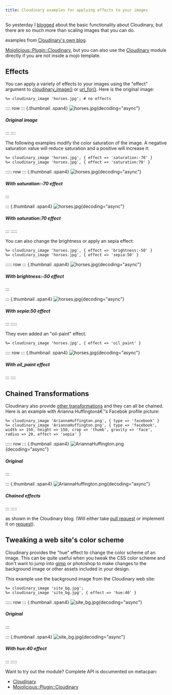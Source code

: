 ```yaml
---
title: Cloudinary examples for applying effects to your images
---
```


So yesterday I
[blogged](/blog/2012-07-10-cloudinary-how-to-deliver-your-static-images)
about the basic functionality about Cloudinary, but there are so much
more than scaling images that you can do.

examples from [Cloudinary's own
blog](http://cloudinary.com/blog/cloud_based_api_for_applying_effects_on_images).

[Mojolicious::Plugin::Cloudinary](https://metacpan.org/module/Mojolicious::Plugin::Cloudinary),
but you can also use the
[Cloudinary](https://metacpan.org/module/Cloudinary) module directly if
you are not inside a mojo template.

## Effects

You can apply a variety of effects to your images using the "effect"
argument to
[cloudinary_image()](https://metacpan.org/module/Mojolicious::Plugin::Cloudinary#cloudinary_image)
or [url_for()](https://metacpan.org/module/Cloudinary#url_for). Here is
the original image:

    %= cloudinary_image 'horses.jpg'; # no effects

:::: row
::: {.thumbnail .span4}
![horses.jpg](http://res.cloudinary.com/demo/image/upload/w_300/horses.jpg){decoding="async"}

##### Original image
:::
::::

The following examples modify the color saturation of the image. A
negative saturation value will reduce saturation and a positive will
increase it:

    %= cloudinary_image 'horses.jpg', { effect => 'saturation:-70' }
    %= cloudinary_image 'horses.jpg', { effect => 'saturation:70' }

::::: row
::: {.thumbnail .span4}
![horses.jpg](http://res.cloudinary.com/demo/image/upload/e_saturation:-70,w_300/horses.jpg){decoding="async"}

##### With saturation:-70 effect
:::

::: {.thumbnail .span4}
![horses.jpg](http://res.cloudinary.com/demo/image/upload/e_saturation:70,w_300/horses.jpg){decoding="async"}

##### With saturation:70 effect
:::
:::::

You can also change the brightness or apply an sepia effect:

    %= cloudinary_image 'horses.jpg', { effect => 'brightness:-50' }
    %= cloudinary_image 'horses.jpg', { effect => 'sepia:50' }

::::: row
::: {.thumbnail .span4}
![horses.jpg](http://res.cloudinary.com/demo/image/upload/e_brightness:-50,w_300/horses.jpg){decoding="async"}

##### With brightness:-50 effect
:::

::: {.thumbnail .span4}
![horses.jpg](http://res.cloudinary.com/demo/image/upload/e_sepia:50,w_300/horses.jpg){decoding="async"}

##### With sepia:50 effect
:::
:::::

They even added an "oil-paint" effect.

    %= cloudinary_image 'horses.jpg', { effect => 'oil_paint' }

:::: row
::: {.thumbnail .span4}
![horses.jpg](http://res.cloudinary.com/demo/image/upload/e_oil_paint,w_300/horses.jpg){decoding="async"}

##### With oil_paint effect
:::
::::

## Chained Transformations

Cloudinary also provide [other
transformations](http://cloudinary.com/documentation/image_transformations)
and they can all be chained. Here is an example with Arianna
Huffingtonâ€™s Facebok profile picture:

    %= cloudinary_image 'AriannaHuffington.png', { type => 'facebook' }
    %= cloudinary_image 'AriannaHuffington.png', { type => 'facebook', width => 150, height => 150, crop => 'thumb', gravity => 'face', radius => 20, effect => 'sepia' }

::::: row
::: {.thumbnail .span4}
![AriannaHuffington.png](http://res.cloudinary.com/demo/image/facebook/AriannaHuffington.png){decoding="async"}

##### Original
:::

::: {.thumbnail .span4}
![AriannaHuffington.png](http://res.cloudinary.com/demo/image/facebook/c_thumb,e_sepia,g_face,h_150,r_20,w_150/AriannaHuffington.png){decoding="async"}

##### Chained effects
:::
:::::

as shown in the Cloudinary blog. (Will either take [pull
request](https://github.com/jhthorsen/cloudinary) or implement it on
[request](/contact)).

## Tweaking a web site's color scheme

Cloudinary provides the "hue" effect to change the color scheme of an
image. This can be quite useful when you tweak the CSS color scheme and
don't want to jump into [gimp](http://gimp.org) or photoshop to make
changes to the background image or other assets included in your design.

This example use the background image from the Cloudinary web site:

    %= cloudinary_image 'site_bg.jpg';
    %= cloudinary_image 'site_bg.jpg', { effect => 'hue:40' }

::::: row
::: {.thumbnail .span4}
![site_bg.jpg](http://res.cloudinary.com/demo/image/upload/w_300/site_bg.jpg){decoding="async"}

##### Original
:::

::: {.thumbnail .span4}
![site_bg.jpg](http://res.cloudinary.com/demo/image/upload/e_hue:40,w_300/site_bg.jpg){decoding="async"}

##### With hue:40 effect
:::
:::::

Want to try out the module? Complete API is documented on metacpan:

-   [Cloudinary](https://metacpan.org/module/Cloudinary)
-   [Mojolicious::Plugin::Cloudinary](https://metacpan.org/module/Mojolicious::Plugin::Cloudinary)
